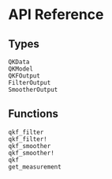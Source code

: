 # API Reference

## Types
```@docs
QKData
QKModel
QKFOutput
FilterOutput
SmootherOutput
```


## Functions
```@docs
qkf_filter
qkf_filter!
qkf_smoother
qkf_smoother!
qkf
get_measurement
```
